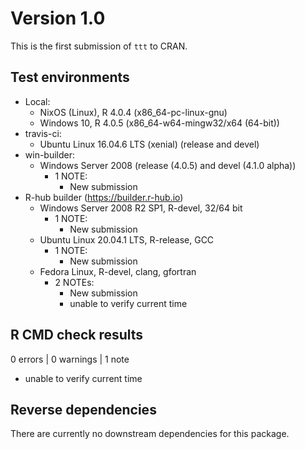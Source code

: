# Version 1.0

This is the first submission of `ttt` to CRAN.

## Test environments

* Local:
  - NixOS (Linux), R 4.0.4 (x86_64-pc-linux-gnu)
  - Windows 10, R 4.0.5 (x86_64-w64-mingw32/x64 (64-bit))
* travis-ci:
  - Ubuntu Linux 16.04.6 LTS (xenial) (release and devel)
* win-builder:
  - Windows Server 2008 (release (4.0.5) and devel (4.1.0 alpha))
    - 1 NOTE:
      * New submission
* R-hub builder (https://builder.r-hub.io)
  - Windows Server 2008 R2 SP1, R-devel, 32/64 bit
    - 1 NOTE:
      * New submission
  - Ubuntu Linux 20.04.1 LTS, R-release, GCC
    - 1 NOTE:
      * New submission
  - Fedora Linux, R-devel, clang, gfortran
    - 2 NOTEs:
      * New submission
      * unable to verify current time

## R CMD check results

0 errors | 0 warnings | 1 note

* unable to verify current time

## Reverse dependencies

There are currently no downstream dependencies for this package.
